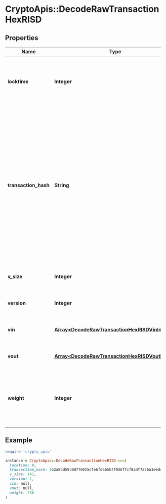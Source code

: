 # CryptoApis::DecodeRawTransactionHexRISD

## Properties

| Name | Type | Description | Notes |
| ---- | ---- | ----------- | ----- |
| **locktime** | **Integer** | Represents the time at which a particular transaction can be added to the blockchain. |  |
| **transaction_hash** | **String** | Represents the same as transactionId for account-based protocols like Ethereum, while it could be different in UTXO-based protocols like Bitcoin. E.g., in UTXO-based protocols hash is different from transactionId for SegWit transactions. |  |
| **v_size** | **Integer** | Represents the virtual size of this transaction. |  |
| **version** | **Integer** | Represents transaction version number. |  |
| **vin** | [**Array&lt;DecodeRawTransactionHexRISDVinInner&gt;**](DecodeRawTransactionHexRISDVinInner.md) | Represents the transaction inputs. |  |
| **vout** | [**Array&lt;DecodeRawTransactionHexRISDVoutInner&gt;**](DecodeRawTransactionHexRISDVoutInner.md) | Represents the transaction outputs. |  |
| **weight** | **Integer** | Represents the size of a block, measured in weight units and including the segwit discount. | [optional] |

## Example

```ruby
require 'crypto_apis'

instance = CryptoApis::DecodeRawTransactionHexRISD.new(
  locktime: 0,
  transaction_hash: 1b2a8bd59c0d776015cfe6fd6b5b4f936ffcf8adf7a56a1eed460e915ce82ea7,
  v_size: 141,
  version: 1,
  vin: null,
  vout: null,
  weight: 256
)
```

